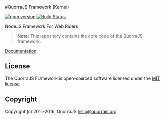 #QuorraJS Framework (Kernel)

[![npm version](https://badge.fury.io/js/positron.svg)](http://badge.fury.io/js/positron)
[![Build Status](https://travis-ci.org/quorrajs/Positron.svg?branch=master)](https://travis-ci.org/quorrajs/Positron)

NodeJS Framework For Web Riders

> **Note:** This repository contains the core code of the QuorraJS framework.

[Documentation](https://quorrajs.org/documentation.html)

## License

The QuorraJS Framework is open-sourced software licensed under the [MIT license](http://opensource.org/licenses/MIT)

## Copyright

Copyright (c) 2015-2016, QuorraJS <hello@quorrajs.org>